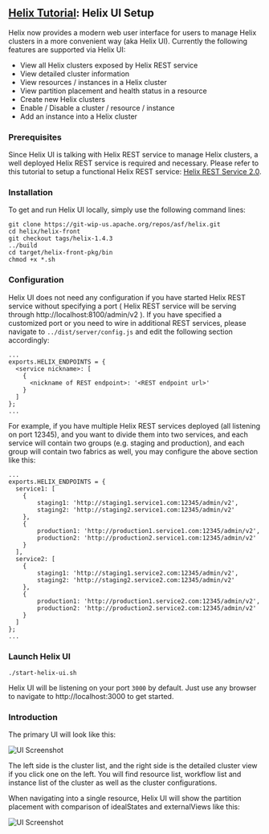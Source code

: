 <!---
Licensed to the Apache Software Foundation (ASF) under one
or more contributor license agreements.  See the NOTICE file
distributed with this work for additional information
regarding copyright ownership.  The ASF licenses this file
to you under the Apache License, Version 2.0 (the
"License"); you may not use this file except in compliance
with the License.  You may obtain a copy of the License at

  http://www.apache.org/licenses/LICENSE-2.0

Unless required by applicable law or agreed to in writing,
software distributed under the License is distributed on an
"AS IS" BASIS, WITHOUT WARRANTIES OR CONDITIONS OF ANY
KIND, either express or implied.  See the License for the
specific language governing permissions and limitations
under the License.
-->

<head>
  <title>Tutorial - Helix UI Setup</title>
</head>

## [Helix Tutorial](./Tutorial.html): Helix UI Setup

Helix now provides a modern web user interface for users to manage Helix clusters in a more convenient way (aka Helix UI). Currently the following features are supported via Helix UI:

* View all Helix clusters exposed by Helix REST service
* View detailed cluster information
* View resources / instances in a Helix cluster
* View partition placement and health status in a resource
* Create new Helix clusters
* Enable / Disable a cluster / resource / instance
* Add an instance into a Helix cluster

### Prerequisites

Since Helix UI is talking with Helix REST service to manage Helix clusters, a well deployed Helix REST service is required and necessary. Please refer to this tutorial to setup a functional Helix REST service: [Helix REST Service 2.0](./tutorial_rest_service.html).

### Installation

To get and run Helix UI locally, simply use the following command lines:

```
git clone https://git-wip-us.apache.org/repos/asf/helix.git
cd helix/helix-front
git checkout tags/helix-1.4.3
../build
cd target/helix-front-pkg/bin
chmod +x *.sh
```

### Configuration

Helix UI does not need any configuration if you have started Helix REST service without specifying a port ( Helix REST service will be serving through http://localhost:8100/admin/v2 ). If you have specified a customized port or you need to wire in additional REST services, please navigate to `../dist/server/config.js` and edit the following section accordingly:

```
...
exports.HELIX_ENDPOINTS = {
  <service nickname>: [
    {
      <nickname of REST endpoint>: '<REST endpoint url>'
    }
  ]
};
...
```

For example, if you have multiple Helix REST services deployed (all listening on port 12345), and you want to divide them into two services, and each service will contain two groups (e.g. staging and production), and each group will contain two fabrics as well, you may configure the above section like this:

```
...
exports.HELIX_ENDPOINTS = {
  service1: [
    {
        staging1: 'http://staging1.service1.com:12345/admin/v2',
        staging2: 'http://staging2.service1.com:12345/admin/v2'
    },
    {
        production1: 'http://production1.service1.com:12345/admin/v2',
        production2: 'http://production2.service1.com:12345/admin/v2'
    }
  ],
  service2: [
    {
        staging1: 'http://staging1.service2.com:12345/admin/v2',
        staging2: 'http://staging2.service2.com:12345/admin/v2'
    },
    {
        production1: 'http://production1.service2.com:12345/admin/v2',
        production2: 'http://production2.service2.com:12345/admin/v2'
    }
  ]
};
...

```


### Launch Helix UI

```
./start-helix-ui.sh
```

Helix UI will be listening on your port `3000` by default. Just use any browser to navigate to http://localhost:3000 to get started.

### Introduction

The primary UI will look like this:

![UI Screenshot](./images/UIScreenshot.png)

The left side is the cluster list, and the right side is the detailed cluster view if you click one on the left. You will find resource list, workflow list and instance list of the cluster as well as the cluster configurations.

When navigating into a single resource, Helix UI will show the partition placement with comparison of idealStates and externalViews like this:

![UI Screenshot](./images/UIScreenshot2.png)
